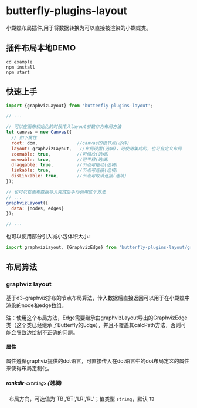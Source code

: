 # butterfly-plugins-layout

小蝴蝶布局插件,用于将数据转换为可以直接被渲染的小蝴蝶类。

## 插件布局本地DEMO
``` shell
cd example
npm install
npm start
```
## 快速上手
``` js
import {graphvizLayout} from 'butterfly-plugins-layout';

// ···

// 可以在画布初始化的时候传入layout参数作为布局方法
let canvas = new Canvas({
  // 如下属性
  root: dom,               //canvas的根节点(必传)
  layout: graphvizLayout,   //布局设置(选填)，可使用集成的，也可自定义布局
  zoomable: true,          //可缩放(选填)
  moveable: true,          //可平移(选填)
  draggable: true,         //节点可拖动(选填)
  linkable: true,          //节点可连接(选填)
  disLinkable: true,       //节点可取消连接(选填)
});

// 也可以在画布数据导入完成后手动调用这个方法
// ...
graphvizLayout({
  data: {nodes, edges}
});

// ···

```

也可以使用部分引入减小包体积大小:
``` js
import graphvizLayout, {GraphvizEdge} from 'butterfly-plugins-layout/graphvizLayout';
```

## 布局算法

### graphviz layout

基于d3-graphviz排布的节点布局算法，传入数据后直接返回可以用于在小蝴蝶中渲染的node和edge数组。

注：使用这个布局方法，Edge需要继承由graphvizLayout导出的GraphvizEdge类（这个类已经继承了Butterfly的Edge），并且不覆盖其calcPath方法，否则可能会导致边绘制不正确的问题。

#### 属性

属性遵循graphviz提供的dot语言，可直接传入在dot语言中的dot布局定义的属性来使得布局定制化。

##### rankdir _`<String>`_   (选填)

&nbsp;&nbsp;布局方向，可选值为'TB','BT','LR','RL'；值类型 `string`，默认 `TB`